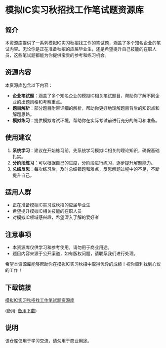 # 模拟IC实习秋招找工作笔试题资源库

## 简介

本资源库提供了一系列模拟IC实习秋招找工作的笔试题，涵盖了多个知名企业的笔试内容。无论你是正在准备秋招的应届毕业生，还是希望提升自己技能的在职人员，这些笔试题都能为你提供宝贵的参考和练习机会。

## 资源内容

本资源库包含以下内容：

- **企业笔试题**：涵盖了多个知名企业的模拟IC相关笔试题目，帮助你了解不同企业的出题风格和考察重点。
- **题目解析**：部分题目附带详细的解析，帮助你更好地理解题目背后的知识点和解题思路。
- **模拟练习**：提供模拟考试环境，帮助你在实际考试前进行充分的练习和准备。

## 使用建议

1. **系统学习**：建议在开始练习前，先系统学习模拟IC相关的理论知识，确保基础扎实。
2. **分阶段练习**：可以根据自己的进度，分阶段进行练习，逐步提升解题能力。
3. **总结反思**：每次练习后，及时总结错题和难点，反思解题过程中的不足，不断提升自己。

## 适用人群

- 正在准备模拟IC实习或秋招的应届毕业生
- 希望提升模拟IC相关技能的在职人员
- 对模拟IC领域感兴趣，希望深入了解的爱好者

## 注意事项

- 本资源库仅供学习和参考使用，请勿用于商业用途。
- 题目内容来源于公开渠道，如有版权问题，请联系我们进行处理。

希望本资源库能够帮助你在模拟IC实习秋招中取得优异的成绩！祝你顺利找到心仪的工作！

## 下载链接
[模拟IC实习秋招找工作笔试题资源库](https://pan.quark.cn/s/887663d4d531) 

(备用: [备用下载](https://pan.baidu.com/s/1Y4r1HWtZfc3hp6yPyoY25w?pwd=1234))

## 说明

该仓库仅用于学习交流，请勿用于商业用途。
